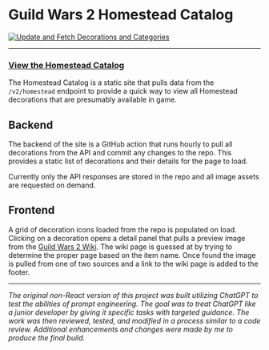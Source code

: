# Guild Wars 2 Homestead Catalog
[![Update and Fetch Decorations and Categories](https://github.com/thajcak/gw2-homestead/actions/workflows/fetch_decorations.yml/badge.svg)](https://github.com/thajcak/gw2-homestead/actions/workflows/fetch_decorations.yml)

---

### [View the Homestead Catalog](https://sleepypixel.monster/gw2-homestead)

The Homestead Catalog is a static site that pulls data from the `/v2/homestead` endpoint to provide a quick way to view all Homestead decorations that are presumably available in game.

## Backend
The backend of the site is a GitHub action that runs hourly to pull all decorations from the API and commit any changes to the repo. This provides a static list of decorations and their details for the page to load.

Currently only the API responses are stored in the repo and all image assets are requested on demand.

## Frontend
A grid of decoration icons loaded from the repo is populated on load. Clicking on a decoration opens a detail panel that pulls a preview image from the [Guild Wars 2 Wiki](https://wiki.guildwars2.com). The wiki page is guessed at by trying to determine the proper page based on the item name. Once found the image is pulled from one of two sources and a link to the wiki page is added to the footer.

---

*The original non-React version of this project was built utilizing ChatGPT to test the abilities of prompt engineering. The goal was to treat ChatGPT like a junior developer by giving it specific tasks with targeted guidance. The work was then reviewed, tested, and modified in a process similar to a code review. Additional enhancements and changes were made by me to produce the final build.*